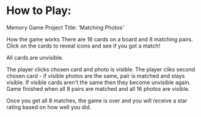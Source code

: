 
# How to Play:
Memory Game Project
Title:
'Matching Photos'

How the game works
There are 16 cards on a board and 8 matching pairs. Click on the cards to reveal icons and see if you got a match!

All cards are unvisible.

The player clicks chosen card and photo is visible.
The player cliks second chosen card - if visible photos are the same, pair is matched and stays visible.
If visible cards aren't the same then they become unvisible again.
Game finished when all 8 pairs are matched and all 16 photos are visible.

Once you get all 8 matches, the game is over and you will receive a star rating based on how well you did.
